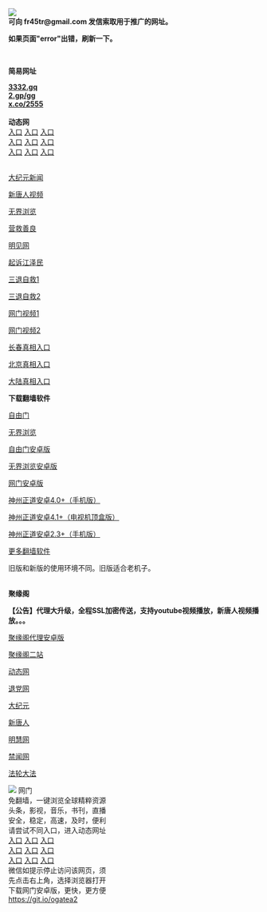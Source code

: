 <td align="center"><a target="_blank" href="https://raw.githubusercontent.com/szzd1/szzd1.github.io/master/1.JPG"><img src="https://raw.githubusercontent.com/szzd1/2/master/6.JPG" style="max-width:100%;"></a></td><br>
<strong>可向 fr45tr@gmail.com 发信索取用于推广的网址。</strong>
<p><strong>如果页面"error"出错，刷新一下。</strong></p>
<br>
<p><strong>简易网址</strong></p>
<strong><a href="http://3332.gq">3332.gq</a></strong><br>
<strong><a href="http://2.gp/gg">2.gp/gg</a></strong><br>
<strong><a href="http://x.co/2555">x.co/2555</a></strong><br>
<br>
<strong>动态网</strong>
<br>
      <a href="http://t.cn/R1swBHS" rel="nofollow">入口</a>
      <a href="http://219.85.104.169/1" rel="nofollow">入口</a>
      <a href="http://xlekdkfo.psvdhgqa.ml/70cdtw" rel="nofollow">入口</a><br>
      <a href="http://xlekdkfo.psvdhgqa.ml/70ydtw" rel="nofollow">入口</a>
      <a href="http://xlekdkfo.psvdhgqa.ml/70ip03dw" rel="nofollow">入口</a>
      <a href="http://xlekdkfo.psvdhgqa.ml/70fdtw" rel="nofollow">入口</a><br>
      <a href="http://xlekdkfo.psvdhgqa.ml/70sdtw" rel="nofollow">入口</a>
      <a href="http://xlekdkfo.psvdhgqa.ml/70ip04dw" rel="nofollow">入口</a>
      <a href="http://xlekdkfo.psvdhgqa.ml/70hdtw" rel="nofollow">入口</a><br>

<br>
<p><a href="http://t.cn/R1swB3y" rel="nofollow">大纪元新闻</a></p>
<p><a href="http://t.cn/R1swBDb" rel="nofollow">新唐人视频</a></p>
<p><a href="http://t.cn/R1swrZl" rel="nofollow">无界浏览</a></p>
<p><a href="http://xlekdkfo.psvdhgqa.ml/70gqg" rel="nofollow">营救善良</a></p>
<p><a href="http://xlekdkfo.psvdhgqa.ml/mjw" rel="nofollow">明见网</a></p>
<p><a href="http://xlekdkfo.psvdhgqa.ml/70gsj" rel="nofollow">起诉江泽民</a></p>
<p><a href="http://t.cn/R1swB0c">三退自救1</a></p>
<p><a href="http://xlekdkfo.psvdhgqa.ml/szmst" rel="nofollow">三退自救2</a></p>
<p><a href="http://t.cn/R1swBaQ" rel="nofollow">网门视频1</a></p>
<p><a href="http://vkcqagt.wdgerjs.ga" rel="nofollow">网门视频2</a></p>
<p><a href="https://s3.amazonaws.com/ogate/show.htm?r873651&amp;from=852" rel="nofollow">长春真相入口</a></p>
<p><a href="https://s3.amazonaws.com/ogate/show.htm?r873649&amp;from=852" rel="nofollow">北京真相入口</a></p>
<p><a href="https://s3.amazonaws.com/ogate/show.htm?r873656&amp;from=852 rel="nofollow">大陆真相入口</a><br></p>
<p><p><strong>下载翻墙软件</strong></p>


<p><a href="https://git.io/fgp" rel="nofollow">自由门</a></p>
<p><a href="https://git.io/vEJlj rel="nofollow">无界浏览</a></p>
<p><a href="https://git.io/fgma" rel="nofollow">自由门安卓版</a></p>
<p><a href="https://s3.amazonaws.com/693/um.apk" rel="nofollow">无界浏览安卓版</a></p>
<p><a href="https://git.io/ogatea2">网门安卓版</a></p>
<p><a href="https://git.io/vQjqe" rel="nofollow">神州正道安卓4.0+（手机版）</a></p>
<p><a href="https://git.io/vAonz" rel="nofollow">神州正道安卓4.1+（电视机顶盒版）</a></p>
<p><a href="https://git.io/vA5GO" rel="nofollow">神州正道安卓2.3+（手机版）</a></p>
<p><a href="https://github.com/bannedbook/fanqiang/wiki">更多翻墙软件</a></p>
旧版和新版的使用环境不同。旧版适合老机子。<br>


<br>
<p><strong>聚缘阁</strong></p>
<p><strong>【公告】代理大升级，全程SSL加密传送，支持youtube视频播放，新唐人视频播放。。。</strong></p>
<p><a href="https://github.com/hao369/a/raw/master/j8.apk">聚缘阁代理安卓版</a></p>
<p><a href="https://x.co/jygtz/" rel="nofollow">聚缘阁二站</a></p>
<p><a href="https://x.co/jygtz/" rel="nofollow">动态网</a></p>
<p><a href="https://x.co/jygtz/" rel="nofollow">退党网</a></p>
<p><a href="https://x.co/jygtz/" rel="nofollow">大纪元</a></p>
<p><a href="https://x.co/jygtz/" rel="nofollow">新唐人</a></p>
<p><a href="https://x.co/jygtz/" rel="nofollow">明慧网</a></p>
<p><a href="https://x.co/jygtz/" rel="nofollow">禁闻网</a></p>
<p><a href="https://x.co/jygtz/" rel="nofollow">法轮大法</a></p>
<td align="center"><a target="_blank" href="https://cloud.githubusercontent.com/assets/11880933/13434984/f430fae2-e012-11e5-814f-c2df1e82b247.jpg"><img src="https://cloud.githubusercontent.com/assets/11880933/13434984/f430fae2-e012-11e5-814f-c2df1e82b247.jpg" style="max-width:100%;"></a></td>
  </tr>
  <tr>
    <td align="center">网门<br>
      免翻墙，一键浏览全球精粹资源<br>
      头条，影视，音乐，书刊，直播<br>
      安全，稳定，高速，及时，便利<br>
    </td>
  </tr><tr>
    <td align="center">请尝试不同入口，进入动态网址<br>      
      <a href="https://s3.us-east-2.amazonaws.com/ogateh/show.htm?from=852" rel="nofollow">入口</a>
      <a href="https://s3.eu-west-2.amazonaws.com/ogatel/show.htm?from=852" rel="nofollow">入口</a>
      <a href="https://s3.amazonaws.com/ogate/show.htm?from=852" rel="nofollow">入口</a><br>
      <a href="https://s3.ap-northeast-2.amazonaws.com/ogates/show.htm?from=852" rel="nofollow">入口</a>
      <a href="https://s3.eu-central-1.amazonaws.com/ogatef/show.htm?from=852" rel="nofollow">入口</a>
      <a href="https://s3.ap-south-1.amazonaws.com/ogatem/show.htm?from=852" rel="nofollow">入口</a><br>
      <a href="https://s3-us-west-1.amazonaws.com/ogaten/show.htm?from=852" rel="nofollow">入口</a>
      <a href="https://s3.ca-central-1.amazonaws.com/ogatec/show.htm?from=852" rel="nofollow">入口</a>
      <a href="https://s3-ap-northeast-1.amazonaws.com/ogatet/show.htm?from=852" rel="nofollow">入口</a><br>
      微信如提示停止访问该网页，须<br>
      先点击右上角，选择浏览器打开<br>
    </td>
  </tr>
  <tr>
    <td align="center">
      下载网门安卓版，更快，更方便<br><a href="https://raw.githubusercontent.com/oGate2/up/master/oGate.apk" rel="nofollow">https://git.io/ogatea2</a><br>
